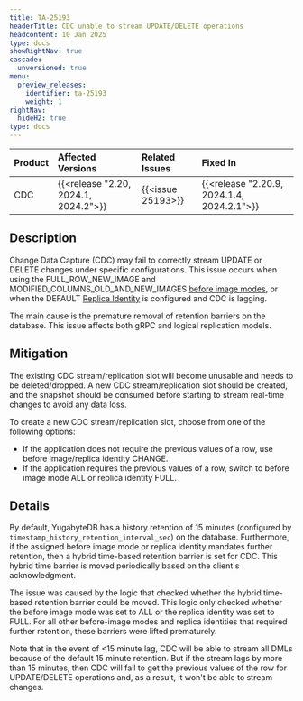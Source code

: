 ```yaml
---
title: TA-25193
headerTitle: CDC unable to stream UPDATE/DELETE operations
headcontent: 10 Jan 2025
type: docs
showRightNav: true
cascade:
  unversioned: true
menu:
  preview_releases:
    identifier: ta-25193
    weight: 1
rightNav:
  hideH2: true
type: docs
---
```


|          Product           |  Affected Versions  |  Related Issues   | Fixed In |
| :------------------------- | :------------------ | :---------------- | :------- |
| CDC       | {{<release "2.20, 2024.1, 2024.2">}} | {{<issue 25193>}} | {{<release "2.20.9, 2024.1.4, 2024.2.1">}} |

## Description

Change Data Capture (CDC) may fail to correctly stream UPDATE or DELETE changes under specific configurations. This issue occurs when using the FULL_ROW_NEW_IMAGE and MODIFIED_COLUMNS_OLD_AND_NEW_IMAGES [before image modes](../../../develop/change-data-capture/using-yugabytedb-grpc-replication/cdc-get-started#before-image-modes), or when the DEFAULT [Replica Identity](../../../develop/change-data-capture/using-logical-replication/key-concepts#replica-identity) is configured and CDC is lagging.

The main cause is the premature removal of retention barriers on the database. This issue affects both gRPC and logical replication models.

## Mitigation

The existing CDC stream/replication slot will become unusable and needs to be deleted/dropped. A new CDC stream/replication slot should be created, and the snapshot should be consumed before starting to stream real-time changes to avoid any data loss. 

To create a new CDC stream/replication slot, choose from one of the following options:

- If the application does not require the previous values of a row, use before image/replica identity CHANGE.
- If the application requires the previous values of a row, switch to before image mode ALL or replica identity FULL.

## Details

By default, YugabyteDB has a history retention of 15 minutes (configured by `timestamp_history_retention_interval_sec`) on the database. Furthermore, if the assigned before image mode or replica identity mandates further retention, then a hybrid time-based retention barrier is set for CDC. This hybrid time barrier is moved periodically based on the client's acknowledgment.

The issue was caused by the logic that checked whether the hybrid time-based retention barrier could be moved. This logic only checked whether the before image mode was set to ALL or the replica identity was set to FULL. For all other before-image modes and replica identities that required further retention, these barriers were lifted prematurely.

Note that in the event of &lt;15 minute lag, CDC will be able to stream all DMLs because of the default 15 minute retention. But if the stream lags by more than 15 minutes, then CDC will fail to get the previous values of the row for UPDATE/DELETE operations and, as a result, it won't be able to stream changes.
